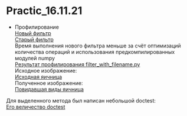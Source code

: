 # Practic_16.11.21
- Профилирование  
[Новый фильтр](https://github.com/HeavyPunk/Practic_16.11.21/blob/main/filter.png)  
[Старый фильтр](https://github.com/HeavyPunk/Practic_16.11.21/blob/main/old_filter.png)  
Время выполнения нового фильтра меньше за счёт оптимизаций количества операций и использования предкомпилированных модулей numpy  
[Результат профилирования filter_with_filename.py](https://github.com/HeavyPunk/Practic_16.11.21/blob/main/filter_with_filename.png)  
Исходное изображение:  
  [Исходная яичница](https://github.com/HeavyPunk/Practic_16.11.21/blob/main/input.jpg)  
Полученное изображение:    
[Повидавшая виды яичница](https://github.com/HeavyPunk/Practic_16.11.21/blob/main/out.png)

Для выделенного метода был написан небольшой doctest:  
[Его величество doctest](https://github.com/HeavyPunk/Practic_16.11.21/blob/main/doctest.png)